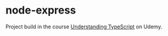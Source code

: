 # node-express

Project build in the course [Understanding TypeScript](https://www.udemy.com/course/understanding-typescript/) on Udemy.
